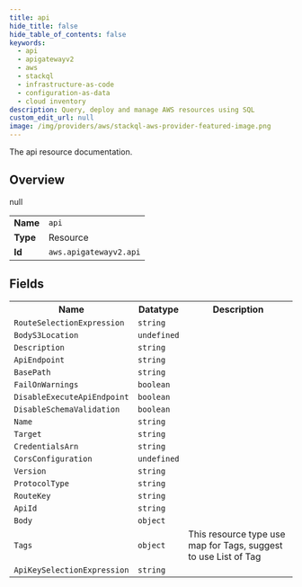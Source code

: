 ```yaml
---
title: api
hide_title: false
hide_table_of_contents: false
keywords:
  - api
  - apigatewayv2
  - aws
  - stackql
  - infrastructure-as-code
  - configuration-as-data
  - cloud inventory
description: Query, deploy and manage AWS resources using SQL
custom_edit_url: null
image: /img/providers/aws/stackql-aws-provider-featured-image.png
---
```

The api resource documentation.

## Overview
<table><tbody>
<tr><td><b>Name</b></td><td><code>api</code></td></tr>
<tr><td><b>Type</b></td><td>Resource</td></tr>
null
<tr><td><b>Id</b></td><td><code>aws.apigatewayv2.api</code></td></tr>
</tbody></table>

## Fields
<table><tbody>
<tr><th>Name</th><th>Datatype</th><th>Description</th></tr>
<tr><td><code>RouteSelectionExpression</code></td><td><code>string</code></td><td></td></tr><tr><td><code>BodyS3Location</code></td><td><code>undefined</code></td><td></td></tr><tr><td><code>Description</code></td><td><code>string</code></td><td></td></tr><tr><td><code>ApiEndpoint</code></td><td><code>string</code></td><td></td></tr><tr><td><code>BasePath</code></td><td><code>string</code></td><td></td></tr><tr><td><code>FailOnWarnings</code></td><td><code>boolean</code></td><td></td></tr><tr><td><code>DisableExecuteApiEndpoint</code></td><td><code>boolean</code></td><td></td></tr><tr><td><code>DisableSchemaValidation</code></td><td><code>boolean</code></td><td></td></tr><tr><td><code>Name</code></td><td><code>string</code></td><td></td></tr><tr><td><code>Target</code></td><td><code>string</code></td><td></td></tr><tr><td><code>CredentialsArn</code></td><td><code>string</code></td><td></td></tr><tr><td><code>CorsConfiguration</code></td><td><code>undefined</code></td><td></td></tr><tr><td><code>Version</code></td><td><code>string</code></td><td></td></tr><tr><td><code>ProtocolType</code></td><td><code>string</code></td><td></td></tr><tr><td><code>RouteKey</code></td><td><code>string</code></td><td></td></tr><tr><td><code>ApiId</code></td><td><code>string</code></td><td></td></tr><tr><td><code>Body</code></td><td><code>object</code></td><td></td></tr><tr><td><code>Tags</code></td><td><code>object</code></td><td>This resource type use map for Tags, suggest to use List of Tag</td></tr><tr><td><code>ApiKeySelectionExpression</code></td><td><code>string</code></td><td></td></tr>
</tbody></table>